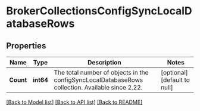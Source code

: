 # BrokerCollectionsConfigSyncLocalDatabaseRows

## Properties
Name | Type | Description | Notes
------------ | ------------- | ------------- | -------------
**Count** | **int64** | The total number of objects in the configSyncLocalDatabaseRows collection. Available since 2.22. | [optional] [default to null]

[[Back to Model list]](../README.md#documentation-for-models) [[Back to API list]](../README.md#documentation-for-api-endpoints) [[Back to README]](../README.md)

